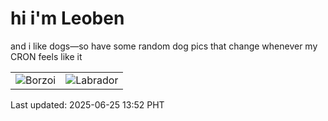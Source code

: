 # hi i'm Leoben

and i like dogs—so have some random dog pics that change whenever my CRON feels like it

|  |  |
|--------|----------|
| ![Borzoi](https://random-dog-vercel.vercel.app/api/random-borzoi?v=1750830773) | ![Labrador](https://random-dog-vercel.vercel.app/api/random-labrador?v=1750830773) |

Last updated: 2025-06-25 13:52 PHT
